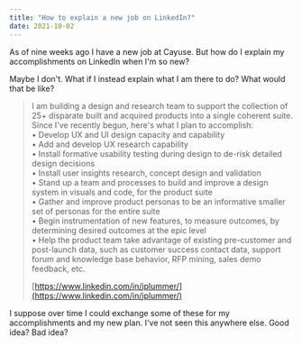 ```yaml
---
title: "How to explain a new job on LinkedIn?"
date: 2021-10-02
---
```


As of nine weeks ago I have a new job at Cayuse. But how do I explain my accomplishments on LinkedIn when I'm so new?

Maybe I don't. What if I instead explain what I am there to do? What would that be like?

> I am building a design and research team to support the collection of 25+ disparate built and acquired products into a single coherent suite. Since I've recently begun, here's what I plan to accomplish:  
> • Develop UX and UI design capacity and capability  
> • Add and develop UX research capability  
> • Install formative usability testing during design to de-risk detailed design decisions  
> • Install user insights research, concept design and validation  
> • Stand up a team and processes to build and improve a design system in visuals and code, for the product suite  
> • Gather and improve product personas to be an informative smaller set of personas for the entire suite  
> • Begin instrumentation of new features, to measure outcomes, by determining desired outcomes at the epic level  
> • Help the product team take advantage of existing pre-customer and post-launch data, such as customer success contact data, support forum and knowledge base behavior, RFP mining, sales demo feedback, etc.
> 
> [https://www.linkedin.com/in/jplummer/](https://www.linkedin.com/in/jplummer/)

I suppose over time I could exchange some of these for my accomplishments and my new plan. I've not seen this anywhere else. Good idea? Bad idea?
